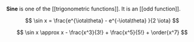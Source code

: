 **Sine** is one of the [[trigonometric functions]]. It is an [[odd function]].

$$
\sin x = \frac{e^{\iota\theta} - e^{-\iota\theta} }{2 \iota}
$$

$$
\sin x \approx x - \frac{x^3}{3!} + \frac{x^5}{5!} + \order{x^7}
$$